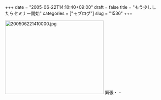 +++
date = "2005-06-22T14:10:40+09:00"
draft = false
title = "もう少ししたらセミナー開始"
categories = ["モブログ"]
slug = "1536"
+++

<img src="http://ieiriblog.jugem.cc/?image=4195" class="pict" width="320" height="240" alt="200506221410000.jpg" />
緊張・・

